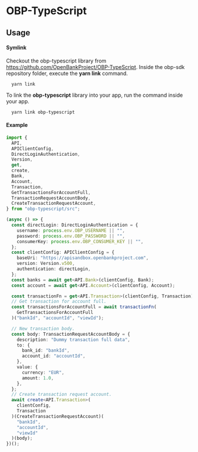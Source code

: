 # OBP-TypeScript

## Usage

#### Symlink

Checkout the obp-typescript library from https://github.com/OpenBankProject/OBP-TypeScript.
Inside the obp-sdk repository folder, execute the **yarn link** command.

```
  yarn link
```

To link the **obp-typescript** library into your app, run the command inside your app.

```
  yarn link obp-typescript
```

#### Example

```typescript
import {
  API,
  APIClientConfig,
  DirectLoginAuthentication,
  Version,
  get,
  create,
  Bank,
  Account,
  Transaction,
  GetTransactionsForAccountFull,
  TransactionRequestAccountBody,
  CreateTransactionRequestAccount,
} from "obp-typescript/src";

(async () => {
  const directLogin: DirectLoginAuthentication = {
    username: process.env.OBP_USERNAME || "",
    password: process.env.OBP_PASSWORD || "",
    consumerKey: process.env.OBP_CONSUMER_KEY || "",
  };
  const clientConfig: APIClientConfig = {
    baseUri: "https://apisandbox.openbankproject.com",
    version: Version.v500,
    authentication: directLogin,
  };
  const banks = await get<API.Bank>(clientConfig, Bank);
  const account = await get<API.Account>(clientConfig, Account);

  const transactionFn = get<API.Transaction>(clientConfig, Transaction);
  // Get transaction for account full.
  const transactionsForAccountFull = await transactionFn(
    GetTransactionsForAccountFull
  )("bankId", "accountId", "viewId");

  // New transaction body.
  const body: TransactionRequestAccountBody = {
    description: "Dummy transaction full data",
    to: {
      bank_id: "bankId",
      account_id: "accountId",
    },
    value: {
      currency: "EUR",
      amount: 1.0,
    },
  };
  // Create transaction request account.
  await create<API.Transaction>(
    clientConfig,
    Transaction
  )(CreateTransactionRequestAccount)(
    "bankId",
    "accountId",
    "viewId"
  )(body);
})();
```
